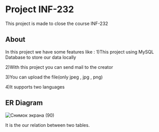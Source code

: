 # Project INF-232

This project is made to close the course INF-232

## About

In this project we have some features like :
1)This project using MySQL Database to store our data locally 

2)With this project you can send mail to the creator 

3)You can upload the file(only jpeg , jpg , png)

4)It supports two languages

## ER Diagram


![Снимок экрана (90)](https://user-images.githubusercontent.com/75565844/115058156-bcbc2880-9f06-11eb-9930-60f02d33e894.png)

It is the our relation between two tables.

